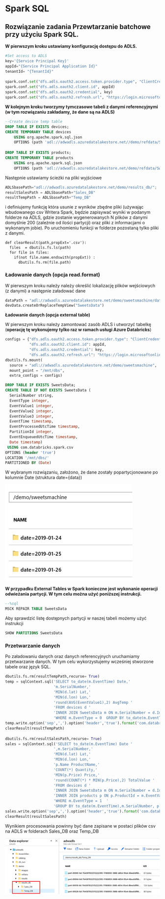 # Spark SQL  

## Rozwiązanie zadania **Przewtarzanie batchowe** przy użyciu Spark SQL.

**W pierwszym kroku ustawiamy konfigurację dostępu do ADLS.**

```python
#Set access to ADLS
key='{Service Principal Key}'
appId="{Service Principal Application Id}"
tenantId= "{TenantId}"

spark.conf.set("dfs.adls.oauth2.access.token.provider.type", "ClientCredential")
spark.conf.set("dfs.adls.oauth2.client.id", appId)
spark.conf.set("dfs.adls.oauth2.credential", key)
spark.conf.set("dfs.adls.oauth2.refresh.url", "https://login.microsoftonline.com/{0}/oauth2/token".format(tenantId))
```

**W kolejnym kroku tworzymy tymczasowe tabeli z danymi referencyjnymi (w tym rozwiązaniu zakładamy, że dane są na ADLS)**

```sql
--Create device temp table
DROP TABLE IF EXISTS devices;
CREATE TEMPORARY TABLE devices
    USING org.apache.spark.sql.json
    OPTIONS (path 'adl://adwadls.azuredatalakestore.net//demo/refdata/SweetsDevices.json');
    
DROP TABLE IF EXISTS products;
CREATE TEMPORARY TABLE products
    USING org.apache.spark.sql.json
    OPTIONS (path 'adl://adwadls.azuredatalakestore.net/demo/refdata/SweetsProducts.json');
```

Następnie ustawiamy ścieżki na pliki wyjściowe

```python
ADLSbasePath="adl://adwadls.azuredatalakestore.net/demo/results_db/";
resultSalesPath = ADLSbasePath+"Sales_DB"
resultTempPath = ADLSbasePath+"Temp_DB"
```

i definiujemy funkcję która usunie z wyników zbędne pliki (używając wbudowanego csv Writera Spark, będzie zapisywać wyniki w podanym folderze na ADLS, gdzie zostanie wygenerowanych N plików z danymi domyślnie 200 (zależnie od ilości partycji) oraz pliki z informacjami o wykonanym jobie).  Po uruchomieniu funkcji w folderze pozostaną tylko pliki z danymi.

```
def clearResult(path,propExt='.csv'):
  files  = dbutils.fs.ls(path)
  for file in files:
    if(not file.name.endswith(propExt)) :
      dbutils.fs.rm(file.path)
```

### Ładowanie danych (opcja read.format)

W pierwszym kroku należy należy określić lokalizację plików wejściowych (z danymi) a następnie załadować dane

```python
dataPath = "adl://adwadls.azuredatalakestore.net/demo/sweetsmachine/date=2019-01-26/*.csv"
devData.createOrReplaceTempView("SweetsData")
```

**Ładowanie danych (opcja external table)**

W pierwszym kroku należy zamontować zasób ADLS i utworzyć tabelkę (**operację tę wykonujemy tylko raz w ramach usługi Azure Databricks**)

```python
configs = {"dfs.adls.oauth2.access.token.provider.type": "ClientCredential",
           "dfs.adls.oauth2.client.id": appId,
           "dfs.adls.oauth2.credential": key,
           "dfs.adls.oauth2.refresh.url": "https://login.microsoftonline.com/{0}/oauth2/token".format(tenantId)}
dbutils.fs.mount(
  source = "adl://adwadls.azuredatalakestore.net/demo/sweetsmachine",
  mount_point = "/mnt/dbs",
  extra_configs = configs)
```

```sql
DROP TABLE IF EXISTS SweetsData;
CREATE TABLE IF NOT EXISTS SweetsData (
  SerialNumber string,
  EventType integer,
  EventValue1 integer,
  EventValue2 integer,
  EventValue3 integer,
  EventTime timestamp,
  EventProcessedUtcTime timestamp,
  PartitionId integer,
  EventEnqueuedUtcTime timestamp,
  Date timestamp)
 USING com.databricks.spark.csv
OPTIONS (header 'true')
LOCATION '/mnt/dbs/'
PARTITIONED BY (Date)
```

W wybranym rozwiązaniu, założono, że dane zostały popartycjonowane po kolumnie Date (struktura date={data})

![](../Imgs/ADLSPartitionedData.png)

**W przypadku External Tables w Spark konieczne jest wykonanie operacji odwieżania partycji. W tym celu można użyć poniższej instrukcji.**

```sql
--%sql
MSCK REPAIR TABLE SweetsData
```

Aby sprawdzić listę dostępnych partycji w naszej tabeli możemy użyć instrukcji

```sql
SHOW PARTITIONS SweetsData
```

### **Przetwarzanie danych**

Po załadowaniu danych oraz danych referencyjnych uruchamiamy przetwarzanie danych. W tym celu wykorzystujemy wcześniej stworzone tabele oraz język SQL.

```python
dbutils.fs.rm(resultTempPath,recurse= True)
temp = sqlContext.sql('SELECT to_date(m.EventTime) Date,'
                      'm.SerialNumber,'
                      'MIN(d.lat) Lat,'
                      'MIN(d.lon) Lon,'
                      'round(AVG(EventValue1),2) AvgTemp '
                      'FROM devices d '
                      'INNER JOIN SweetsData m ON m.SerialNumber = d.Id '
                      'WHERE m.EventType = 0  GROUP BY to_date(m.EventTime),m.SerialNumber ')
temp.write.option('sep',',').option('header','true').format('com.databricks.spark.csv').save(resultTempPath)
clearResult(resultTempPath)

dbutils.fs.rm(resultSalesPath,recurse= True)
sales = sqlContext.sql('SELECT to_date(m.EventTime) Date '
                      ',m.SerialNumber,'
                      'MIN(d.lat) Lat,'
                      'MIN(d.lon) Lon,'
                      'p.Name ProductName,'
                      'COUNT(*) Quantity,'
                      'MIN(p.Price) Price,'
                      'round(COUNT(*) * MIN(p.Price),2) TotalValue '
                      'FROM devices d '
                      'INNER JOIN SweetsData m ON m.SerialNumber = d.Id '
                      'INNER JOIN products p ON p.ProductId = m.EventValue1 '
                      'WHERE m.EventType = 1  '
                      'GROUP BY to_date(m.EventTime),m.SerialNumber, p.Name ')
sales.write.option('sep',',').option('header','true').format('com.databricks.spark.csv').save(resultSalesPath)
clearResult(resultSalesPath)
```

Wynikiem procesowania powinny być dane zapisane w postaci plików csv na ADLS w folderach  Sales_DB oraz Temp_DB

![](../Imgs/ADBSparkSQLResults.png)